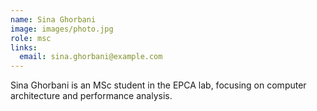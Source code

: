 ```yaml
---
name: Sina Ghorbani
image: images/photo.jpg
role: msc
links:
  email: sina.ghorbani@example.com
---
```


Sina Ghorbani is an MSc student in the EPCA lab, focusing on computer architecture and performance analysis. 